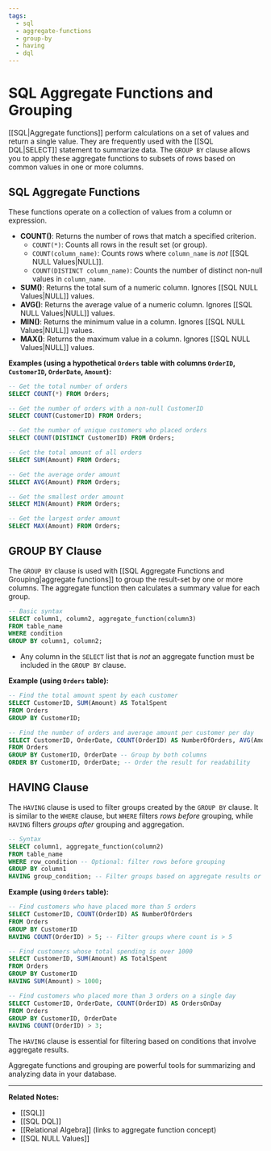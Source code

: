 ```yaml
---
tags:
  - sql
  - aggregate-functions
  - group-by
  - having
  - dql
---
```


# SQL Aggregate Functions and Grouping

[[SQL|Aggregate functions]] perform calculations on a set of values and return a single value. They are frequently used with the [[SQL DQL|SELECT]] statement to summarize data. The `GROUP BY` clause allows you to apply these aggregate functions to subsets of rows based on common values in one or more columns.

## SQL Aggregate Functions

These functions operate on a collection of values from a column or expression.

* **COUNT()**: Returns the number of rows that match a specified criterion.
    * `COUNT(*)`: Counts all rows in the result set (or group).
    * `COUNT(column_name)`: Counts rows where `column_name` is *not* [[SQL NULL Values|NULL]].
    * `COUNT(DISTINCT column_name)`: Counts the number of distinct non-null values in `column_name`.
* **SUM()**: Returns the total sum of a numeric column. Ignores [[SQL NULL Values|NULL]] values.
* **AVG()**: Returns the average value of a numeric column. Ignores [[SQL NULL Values|NULL]] values.
* **MIN()**: Returns the minimum value in a column. Ignores [[SQL NULL Values|NULL]] values.
* **MAX()**: Returns the maximum value in a column. Ignores [[SQL NULL Values|NULL]] values.

**Examples (using a hypothetical `Orders` table with columns `OrderID`, `CustomerID`, `OrderDate`, `Amount`):**

```sql
-- Get the total number of orders
SELECT COUNT(*) FROM Orders;
```

```sql
-- Get the number of orders with a non-null CustomerID
SELECT COUNT(CustomerID) FROM Orders;
```

```sql
-- Get the number of unique customers who placed orders
SELECT COUNT(DISTINCT CustomerID) FROM Orders;
```

```sql
-- Get the total amount of all orders
SELECT SUM(Amount) FROM Orders;
```

```sql
-- Get the average order amount
SELECT AVG(Amount) FROM Orders;
```

```sql
-- Get the smallest order amount
SELECT MIN(Amount) FROM Orders;
```

```sql
-- Get the largest order amount
SELECT MAX(Amount) FROM Orders;
```

## GROUP BY Clause

The `GROUP BY` clause is used with [[SQL Aggregate Functions and Grouping|aggregate functions]] to group the result-set by one or more columns. The aggregate function then calculates a summary value for each group.

```sql
-- Basic syntax
SELECT column1, column2, aggregate_function(column3)
FROM table_name
WHERE condition
GROUP BY column1, column2;
```
* Any column in the `SELECT` list that is *not* an aggregate function must be included in the `GROUP BY` clause.

**Example (using `Orders` table):**

```sql
-- Find the total amount spent by each customer
SELECT CustomerID, SUM(Amount) AS TotalSpent
FROM Orders
GROUP BY CustomerID;
```

```sql
-- Find the number of orders and average amount per customer per day
SELECT CustomerID, OrderDate, COUNT(OrderID) AS NumberOfOrders, AVG(Amount) AS AverageOrderAmount
FROM Orders
GROUP BY CustomerID, OrderDate -- Group by both columns
ORDER BY CustomerID, OrderDate; -- Order the result for readability
```

## HAVING Clause

The `HAVING` clause is used to filter groups created by the `GROUP BY` clause. It is similar to the `WHERE` clause, but `WHERE` filters *rows before* grouping, while `HAVING` filters *groups after* grouping and aggregation.

```sql
-- Syntax
SELECT column1, aggregate_function(column2)
FROM table_name
WHERE row_condition -- Optional: filter rows before grouping
GROUP BY column1
HAVING group_condition; -- Filter groups based on aggregate results or grouping columns
```

**Example (using `Orders` table):**

```sql
-- Find customers who have placed more than 5 orders
SELECT CustomerID, COUNT(OrderID) AS NumberOfOrders
FROM Orders
GROUP BY CustomerID
HAVING COUNT(OrderID) > 5; -- Filter groups where count is > 5
```

```sql
-- Find customers whose total spending is over 1000
SELECT CustomerID, SUM(Amount) AS TotalSpent
FROM Orders
GROUP BY CustomerID
HAVING SUM(Amount) > 1000;
```

```sql
-- Find customers who placed more than 3 orders on a single day
SELECT CustomerID, OrderDate, COUNT(OrderID) AS OrdersOnDay
FROM Orders
GROUP BY CustomerID, OrderDate
HAVING COUNT(OrderID) > 3;
```
The `HAVING` clause is essential for filtering based on conditions that involve aggregate results.

Aggregate functions and grouping are powerful tools for summarizing and analyzing data in your database.

---
**Related Notes:**
* [[SQL]]
* [[SQL DQL]]
* [[Relational Algebra]] (links to aggregate function concept)
* [[SQL NULL Values]]